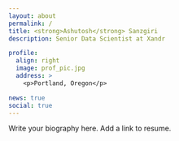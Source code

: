 ```yaml
---
layout: about
permalink: /
title: <strong>Ashutosh</strong> Sanzgiri
description: Senior Data Scientist at Xandr

profile:
  align: right
  image: prof_pic.jpg
  address: >
    <p>Portland, Oregon</p>

news: true
social: true
---
```


Write your biography here. Add a link to resume.
